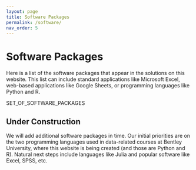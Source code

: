 ```yaml
---
layout: page
title: Software Packages
permalink: /software/
nav_order: 5
---
```


# Software Packages

Here is a list of the software packages that appear in the solutions on this website.
This list can include standard applications like Microsoft Excel,
web-based applications like Google Sheets,
or programming languages like Python and R.

SET_OF_SOFTWARE_PACKAGES

## Under Construction

We will add additional software packages in time.  Our initial priorities are on
the two programming languages used in data-related courses at Bentley University,
where this website is being created (and those are Python and R).  Natural next
steps include languages like Julia and popular software like Excel, SPSS, etc.

